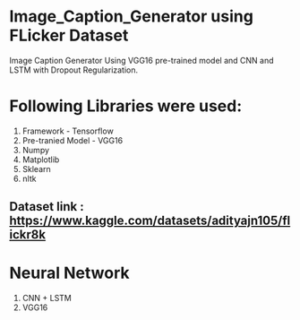 # Image_Caption_Generator using FLicker Dataset
Image Caption Generator Using VGG16 pre-trained model and CNN and LSTM with Dropout Regularization.
# Following Libraries were used:
1. Framework - Tensorflow
2. Pre-tranied Model - VGG16
3. Numpy
4. Matplotlib 
5. Sklearn
6. nltk
## Dataset link : https://www.kaggle.com/datasets/adityajn105/flickr8k
# Neural Network
1. CNN + LSTM
2. VGG16
